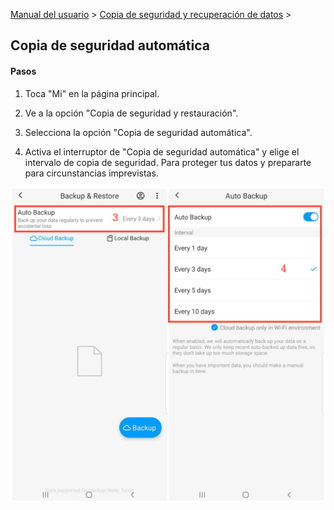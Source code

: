 [Manual del usuario](/dragonnest/drawnote/manual/es) > [Copia de seguridad y recuperación de datos](/dragonnest/drawnote/manual/es/data_backup_and_recovery) >

Copia de seguridad automática
---
#### Pasos

1. Toca "Mi" en la página principal.

2. Ve a la opción "Copia de seguridad y restauración".

3. Selecciona la opción "Copia de seguridad automática".

4. Activa el interruptor de "Copia de seguridad automática" y elige el intervalo de copia de seguridad. Para proteger tus datos y prepararte para circunstancias imprevistas.

![Copia de seguridad automática](imgs/automatic_backup1.png)